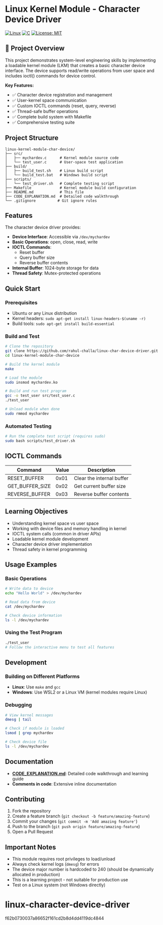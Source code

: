 
# Linux Kernel Module - Character Device Driver

[![Linux](https://img.shields.io/badge/Linux-Kernel%20Module-blue?style=for-the-badge&logo=linux)](https://github.com/rahul-challa/linux-char-device-driver)
[![C](https://img.shields.io/badge/C-Device%20Driver-green?style=for-the-badge&logo=c)](https://github.com/rahul-challa/linux-char-device-driver)
[![License: MIT](https://img.shields.io/badge/License-MIT-yellow.svg?style=for-the-badge)](https://opensource.org/licenses/MIT)

## 🔧 Project Overview

This project demonstrates system-level engineering skills by implementing a loadable kernel module (LKM) that creates a basic character device interface. The device supports read/write operations from user space and includes ioctl() commands for device control.

**Key Features:**
- ✅ Character device registration and management
- ✅ User-kernel space communication
- ✅ Custom IOCTL commands (reset, query, reverse)
- ✅ Thread-safe buffer operations
- ✅ Complete build system with Makefile
- ✅ Comprehensive testing suite

## Project Structure

```
linux-kernel-module-char-device/
├── src/
│   ├── mychardev.c      # Kernel module source code
│   └── test_user.c      # User-space test application
├── build/
│   ├── build_test.sh    # Linux build script
│   └── build_test.bat   # Windows build script
├── scripts/
│   └── test_driver.sh   # Complete testing script
├── Makefile             # Kernel module build configuration
├── README.md            # This file
├── CODE_EXPLANATION.md  # Detailed code walkthrough
└── .gitignore          # Git ignore rules
```

## Features

The character device driver provides:

- **Device Interface**: Accessible via `/dev/mychardev`
- **Basic Operations**: open, close, read, write
- **IOCTL Commands**:
  - Reset buffer
  - Query buffer size
  - Reverse buffer contents
- **Internal Buffer**: 1024-byte storage for data
- **Thread Safety**: Mutex-protected operations

## Quick Start

### Prerequisites
- Ubuntu or any Linux distribution
- Kernel headers: `sudo apt-get install linux-headers-$(uname -r)`
- Build tools: `sudo apt-get install build-essential`

### Build and Test
```bash
# Clone the repository
git clone https://github.com/rahul-challa/linux-char-device-driver.git
cd linux-kernel-module-char-device

# Build the kernel module
make

# Load the module
sudo insmod mychardev.ko

# Build and run test program
gcc -o test_user src/test_user.c
./test_user

# Unload module when done
sudo rmmod mychardev
```

### Automated Testing
```bash
# Run the complete test script (requires sudo)
sudo bash scripts/test_driver.sh
```

## IOCTL Commands

| Command | Value | Description |
|---------|-------|-------------|
| RESET_BUFFER | 0x01 | Clear the internal buffer |
| GET_BUFFER_SIZE | 0x02 | Get current buffer size |
| REVERSE_BUFFER | 0x03 | Reverse buffer contents |

## Learning Objectives

- Understanding kernel space vs user space
- Working with device files and memory handling in kernel
- IOCTL system calls (common in driver APIs)
- Loadable kernel module development
- Character device driver implementation
- Thread safety in kernel programming

## Usage Examples

### Basic Operations
```bash
# Write data to device
echo "Hello World" > /dev/mychardev

# Read data from device
cat /dev/mychardev

# Check device information
ls -l /dev/mychardev
```

### Using the Test Program
```bash
./test_user
# Follow the interactive menu to test all features
```

## Development

### Building on Different Platforms
- **Linux**: Use `make` and `gcc`
- **Windows**: Use WSL2 or a Linux VM (kernel modules require Linux)

### Debugging
```bash
# View kernel messages
dmesg | tail

# Check if module is loaded
lsmod | grep mychardev

# Check device file
ls -l /dev/mychardev
```

## Documentation

- **[CODE_EXPLANATION.md](CODE_EXPLANATION.md)**: Detailed code walkthrough and learning guide
- **Comments in code**: Extensive inline documentation

## Contributing

1. Fork the repository
2. Create a feature branch (`git checkout -b feature/amazing-feature`)
3. Commit your changes (`git commit -m 'Add amazing feature'`)
4. Push to the branch (`git push origin feature/amazing-feature`)
5. Open a Pull Request


## Important Notes

- This module requires root privileges to load/unload
- Always check kernel logs (`dmesg`) for errors
- The device major number is hardcoded to 240 (should be dynamically allocated in production)
- This is a learning project - not suitable for production use
- Test on a Linux system (not Windows directly)

# linux-character-device-driver
f62b0730037a86652f161cd2b8d4dd4119dc4844

